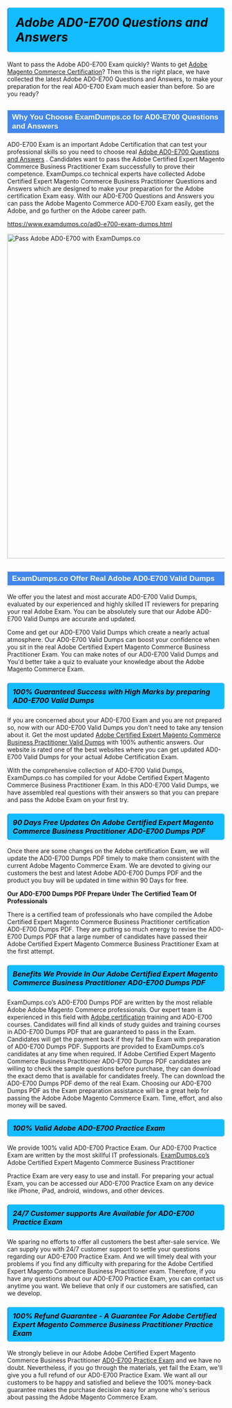 <h1>                <strong><span style="display: block; color: #000000; background: #14BDFF; border: 0.5px solid #AED6F1; border-left: 3px solid #3498DB; padding: .6em; border-radius: 6px;">                     <em>Adobe AD0-E700 <span class="exam_variation">Questions and Answers</span> </em>                </span></strong>            </h1>                        <p>Want to pass the Adobe AD0-E700 Exam quickly? Wants to get <a href="https://www.examdumps.co/adobe-magento-commerce-exam-dumps.html">Adobe Magento Commerce Certification</a>?  Then this is the right place, we have collected the             latest Adobe AD0-E700 <span class="exam_variation">Questions and Answers</span>, to make your preparation for the real AD0-E700 Exam much easier than before. So are you ready?</p>                        <h2 style="background: #4287ec; border: 1px solid #cccccc; padding: 5px 10px;">                <span style="color: #ffffff;">                    <span style="font-size: 11pt;">                        <span style="line-height: normal;">                            <span style="font-family: Calibri,sans-serif;">                                <strong>                                    <span style="font-size: 13.0pt;">Why You Choose ExamDumps.co for AD0-E700 <span class="exam_variation">Questions and Answers</span></span>                                </strong>                            </span>                        </span>                    </span>                </span>            </h2>                        <p>AD0-E700 Exam is an important Adobe Certification that can test your professional skills so you need to choose real <a href="https://www.examdumps.co/ad0-e700-exam-dumps.html">Adobe AD0-E700 <span class="exam_variation">Questions and Answers</span></a> .             Candidates want to pass the Adobe Certified Expert Magento Commerce Business Practitioner Exam successfully to prove their competence. ExamDumps.co technical experts             have collected Adobe Certified Expert Magento Commerce Business Practitioner <span class="exam_variation">Questions and Answers</span> which are designed to make your preparation for the Adobe certification Exam easy. With our             AD0-E700 <span class="exam_variation">Questions and Answers</span> you can pass the Adobe Magento Commerce AD0-E700 Exam easily, get the Adobe, and go further on the Adobe career path.</p>                        <p><a href="https://www.examdumps.co/ad0-e700-exam-dumps.html">https://www.examdumps.co/ad0-e700-exam-dumps.html</a></p>                        <p><a href="https://www.examdumps.co/"><img src="https://www.examdumps.co//images/banners/big-sale-20-percent-discount-offer-examdumps.jpg" class="postImage" alt="Pass Adobe AD0-E700 with ExamDumps.co" width="750"></a></p>                            <h2 style="background: #4287ec; border: 1px solid #cccccc; padding: 5px 10px;">                <span style="color: #ffffff;">                    <span style="font-size: 11pt;">                        <span style="line-height: normal;">                            <span style="font-family: Calibri,sans-serif;">                                <strong>                                    <span style="font-size: 13.0pt;">ExamDumps.co Offer Real Adobe AD0-E700 <span class="exam_variation2">Valid Dumps</span></span>                                </strong>                            </span>                        </span>                    </span>                </span>            </h2>                        <p>We offer you the latest and most accurate AD0-E700 <span class="exam_variation2">Valid Dumps</span>, evaluated by our experienced and highly skilled IT reviewers for preparing your             real Adobe Exam. You can be absolutely sure that our Adobe AD0-E700 <span class="exam_variation2">Valid Dumps</span> are accurate and updated.</p>                        <p>Come and get our AD0-E700 <span class="exam_variation2">Valid Dumps</span> which create a nearly actual atmosphere. Our AD0-E700 <span class="exam_variation2">Valid Dumps</span> can boost your confidence when you sit             in the real Adobe Certified Expert Magento Commerce Business Practitioner Exam. You can make notes of our AD0-E700 <span class="exam_variation2">Valid Dumps</span> and You'd better take a quiz to evaluate             your knowledge about the Adobe Magento Commerce Exam.</p>                        <h3>                <strong>                    <span style="display: block; color: #000000; background: #14BDFF; border: 0.5px solid #AED6F1; border-left: 3px solid #3498DB; padding: .6em; border-radius: 6px;">                        <em>100% Guaranteed Success with High Marks by preparing AD0-E700 <span class="exam_variation2">Valid Dumps</span></em>                    </span>                </strong>            </h3>                        <p>If you are concerned about your AD0-E700 Exam and you are not prepared so, now with our AD0-E700 <span class="exam_variation2">Valid Dumps</span> you don't need to take any tension about it.            Get the most updated <a href="https://www.examdumps.co/ad0-e700-exam-dumps.html">Adobe Certified Expert Magento Commerce Business Practitioner <span class="exam_variation2">Valid Dumps</span></a> with 100% authentic answers. Our website is rated one of the best websites where you can             get updated AD0-E700 <span class="exam_variation2">Valid Dumps</span> for your actual Adobe Certification Exam.</p>                        <p>With the comprehensive collection of AD0-E700 <span class="exam_variation2">Valid Dumps</span>, ExamDumps.co has compiled for your Adobe Certified Expert Magento Commerce Business Practitioner Exam. In this AD0-E700 <span class="exam_variation2">Valid Dumps</span>,             we have assembled real questions with their answers so that you can prepare and pass the Adobe Exam on your first try.</p>                        <h3>                <strong>                    <span style="display: block; color: #000000; background: #14BDFF; border: 0.5px solid #AED6F1; border-left: 3px solid #3498DB; padding: .6em; border-radius: 6px;">                        <em>90 Days Free Updates On Adobe Certified Expert Magento Commerce Business Practitioner AD0-E700 <span class="exam_variation3">Dumps PDF</span></em>                    </span>                </strong>            </h3>                        <p>Once there are some changes on the Adobe certification Exam, we will update the AD0-E700 <span class="exam_variation3">Dumps PDF</span> timely to make them consistent with the current             Adobe Magento Commerce Exam. We are devoted to giving our customers the best and latest Adobe AD0-E700 <span class="exam_variation3">Dumps PDF</span> and the product you buy             will be updated in time within 90 Days for free.</p>                        <p><strong>Our AD0-E700 <span class="exam_variation3">Dumps PDF</span> Prepare Under The Certified Team Of Professionals</strong></p>                        <p>There is a certified team of professionals who have compiled the Adobe Certified Expert Magento Commerce Business Practitioner certification             AD0-E700 <span class="exam_variation3">Dumps PDF</span>. They are putting so much energy to revise the AD0-E700 <span class="exam_variation3">Dumps PDF</span> that a large number of candidates have passed             their Adobe Certified Expert Magento Commerce Business Practitioner Exam  at the first attempt.</p>                        <h3>                <strong>                    <span style="display: block; color: #000000; background: #14BDFF; border: 0.5px solid #AED6F1; border-left: 3px solid #3498DB; padding: .6em; border-radius: 6px;">                        <em>Benefits We Provide In Our Adobe Certified Expert Magento Commerce Business Practitioner AD0-E700 <span class="exam_variation3">Dumps PDF</span></em>                    </span>                </strong>            </h3>                        <p>ExamDumps.co’s AD0-E700 <span class="exam_variation3">Dumps PDF</span> are written by the most reliable Adobe Adobe Magento Commerce professionals. Our expert team is experienced in             this field with <a href="https://www.examdumps.co/adobe-exam-dumps.html">Adobe certification</a> training and AD0-E700 courses. Candidates will find all kinds of study guides and training courses in             AD0-E700 <span class="exam_variation3">Dumps PDF</span> that are guaranteed to pass in the Exam. Candidates will get the payment back if they fail the Exam with preparation of             AD0-E700 <span class="exam_variation3">Dumps PDF</span>. Supports are provided to ExamDumps.co’s candidates at any time when required. If Adobe Certified Expert Magento Commerce Business Practitioner             AD0-E700 <span class="exam_variation3">Dumps PDF</span> candidates are willing to check the sample questions before purchase, they can download the exact demo that is available             for candidates freely. The can download the AD0-E700 <span class="exam_variation3">Dumps PDF</span> demo of the real Exam. Choosing our AD0-E700 <span class="exam_variation3">Dumps PDF</span> as the Exam preparation             assistance will be a great help for passing the Adobe Adobe Magento Commerce Exam. Time, effort, and also money will be saved.</p>                        <h3>                <strong>                    <span style="display: block; color: #000000; background: #14BDFF; border: 0.5px solid #AED6F1; border-left: 3px solid #3498DB; padding: .6em; border-radius: 6px;">                        <em>100% Valid Adobe AD0-E700 <span class="exam_variation4">Practice Exam</span></em>                    </span>                </strong>            </h3>                        <p>We provide 100% valid AD0-E700 <span class="exam_variation4">Practice Exam</span>. Our AD0-E700 <span class="exam_variation4">Practice Exam</span> are written by the most skillful IT professionals. <a href="https://www.examdumps.co/">ExamDumps.co’s</a> Adobe Certified Expert Magento Commerce Business Practitioner</p>            <p> <span class="exam_variation4">Practice Exam</span> are very easy to use and install. For preparing your actual Exam, you can be accessed our AD0-E700 <span class="exam_variation4">Practice Exam</span> on any device like iPhone, iPad, android, windows, and other devices.</p>                        <h3>                <strong>                    <span style="display: block; color: #000000; background: #14BDFF; border: 0.5px solid #AED6F1; border-left: 3px solid #3498DB; padding: .6em; border-radius: 6px;">                        <em>24/7 Customer supports Are Available for AD0-E700 <span class="exam_variation4">Practice Exam</span></em>                    </span>                </strong>            </h3>                        <p>We sparing no efforts to offer all customers the best after-sale service. We can supply you with 24/7 customer support to settle your             questions regarding our AD0-E700 <span class="exam_variation4">Practice Exam</span>. And we will timely deal with your problems if you find any difficulty with preparing for the             Adobe Certified Expert Magento Commerce Business Practitioner exam. Therefore, if you have any questions about our AD0-E700 <span class="exam_variation4">Practice Exam</span>, you can contact us             anytime you want. We believe that only if our customers are satisfied, can we develop.</p>                        <h3>                <strong>                    <span style="display: block; color: #000000; background: #14BDFF; border: 0.5px solid #AED6F1; border-left: 3px solid #3498DB; padding: .6em; border-radius: 6px;">                        <em>100% Refund Guarantee - A Guarantee For Adobe Certified Expert Magento Commerce Business Practitioner <span class="exam_variation4">Practice Exam</span></em>                    </span>                </strong>            </h3>                        <p>We strongly believe in our Adobe Adobe Certified Expert Magento Commerce Business Practitioner <a href="https://www.examdumps.co/ad0-e700-exam-dumps.html">AD0-E700 <span class="exam_variation4">Practice Exam</span></a> and we have no doubt. Nevertheless, if you go through             the materials, yet fail the Exam, we'll give you a full refund of our AD0-E700 <span class="exam_variation4">Practice Exam</span>. We want all our customers to be happy and satisfied and             believe the 100% money-back guarantee makes the purchase decision easy for anyone who's serious about passing the Adobe Magento Commerce Exam.</p>                    
